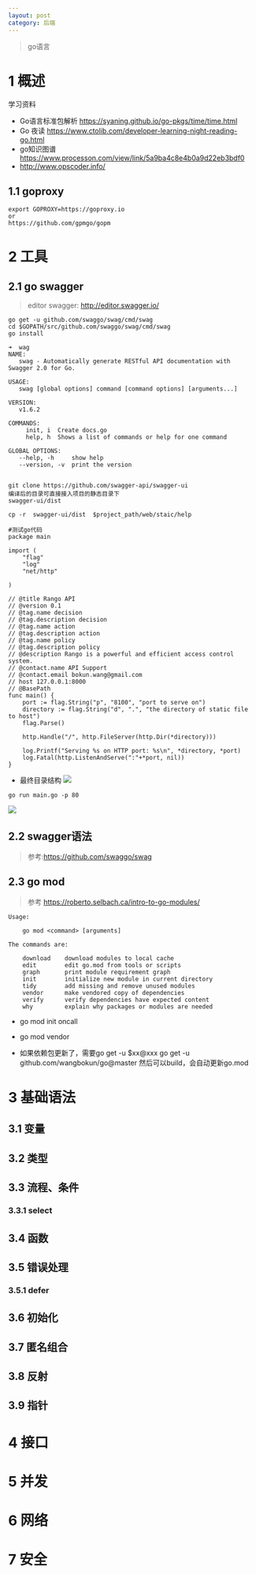 ```yaml
---
layout: post
category: 后端
---
```

> go语言

# 1 概述
学习资料
- Go语言标准包解析 https://syaning.github.io/go-pkgs/time/time.html
- Go 夜读 https://www.ctolib.com/developer-learning-night-reading-go.html
- go知识图谱 https://www.processon.com/view/link/5a9ba4c8e4b0a9d22eb3bdf0
- http://www.opscoder.info/

## 1.1 goproxy

```
export GOPROXY=https://goproxy.io
or
https://github.com/gpmgo/gopm
```

# 2 工具
## 2.1 go swagger
>editor swagger: http://editor.swagger.io/
 
```
go get -u github.com/swaggo/swag/cmd/swag
cd $GOPATH/src/github.com/swaggo/swag/cmd/swag
go install

➜  wag
NAME:
   swag - Automatically generate RESTful API documentation with Swagger 2.0 for Go.

USAGE:
   swag [global options] command [command options] [arguments...]

VERSION:
   v1.6.2

COMMANDS:
     init, i  Create docs.go
     help, h  Shows a list of commands or help for one command

GLOBAL OPTIONS:
   --help, -h     show help
   --version, -v  print the version
   
   
git clone https://github.com/swagger-api/swagger-ui
编译后的目录可直接接入项目的静态目录下
swagger-ui/dist

cp -r  swagger-ui/dist  $project_path/web/staic/help
```



```
#测试go代码
package main

import (
	"flag"
	"log"
	"net/http"
	
)

// @title Rango API
// @version 0.1
// @tag.name decision
// @tag.description decision
// @tag.name action
// @tag.description action
// @tag.name policy
// @tag.description policy
// @description Rango is a powerful and efficient access control system.
// @contact.name API Support
// @contact.email bokun.wang@gmail.com
// host 127.0.0.1:8000
// @BasePath
func main() {
	port := flag.String("p", "8100", "port to serve on")
	directory := flag.String("d", ".", "the directory of static file to host")
	flag.Parse()

	http.Handle("/", http.FileServer(http.Dir(*directory)))

	log.Printf("Serving %s on HTTP port: %s\n", *directory, *port)
	log.Fatal(http.ListenAndServe(":"+*port, nil))
}
```

- 最终目录结构
![](/assets/img//15628976402197.jpg)

```
go run main.go -p 80
```
![](/assets/img//15628976830250.jpg)

## 2.2 swagger语法
> 参考:https://github.com/swaggo/swag

## 2.3 go mod
>参考 https://roberto.selbach.ca/intro-to-go-modules/

```
Usage:

	go mod <command> [arguments]

The commands are:

	download    download modules to local cache
	edit        edit go.mod from tools or scripts
	graph       print module requirement graph
	init        initialize new module in current directory
	tidy        add missing and remove unused modules
	vendor      make vendored copy of dependencies
	verify      verify dependencies have expected content
	why         explain why packages or modules are needed
```
- go mod init oncall
- go mod vendor

- 如果依赖包更新了，需要go get -u $xx@xxx
go get -u  github.com/wangbokun/go@master
然后可以build，会自动更新go.mod

# 3 基础语法
## 3.1 变量
## 3.2 类型
## 3.3 流程、条件
### 3.3.1 select
## 3.4 函数
## 3.5 错误处理
### 3.5.1 defer

## 3.6 初始化
## 3.7 匿名组合
## 3.8 反射
## 3.9 指针
# 4 接口
# 5 并发
# 6 网络
# 7 安全 